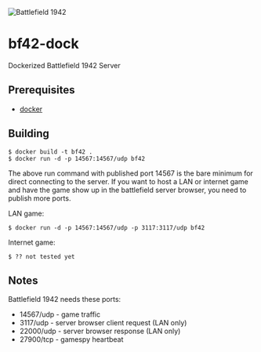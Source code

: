 
![Battlefield 1942](https://raw.githubusercontent.com/insanity54/bf42-dock/master/bf1942_logo.jpg)

bf42-dock
===

Dockerized Battlefield 1942 Server


Prerequisites
---

* [docker](https://docker.com/)


Building
---

    $ docker build -t bf42 .
    $ docker run -d -p 14567:14567/udp bf42
    
The above run command with published port 14567 is the bare minimum for direct connecting to the server. If you want to host a LAN or internet game and have the game show up in the battlefield server browser, you need to publish more ports.

LAN game:

    $ docker run -d -p 14567:14567/udp -p 3117:3117/udp bf42
    
Internet game:

    $ ?? not tested yet


Notes
---

Battlefield 1942 needs these ports:

* 14567/udp - game traffic
* 3117/udp  - server browser client request (LAN only)
* 22000/udp - server browser response (LAN only)
* 27900/tcp - gamespy heartbeat

